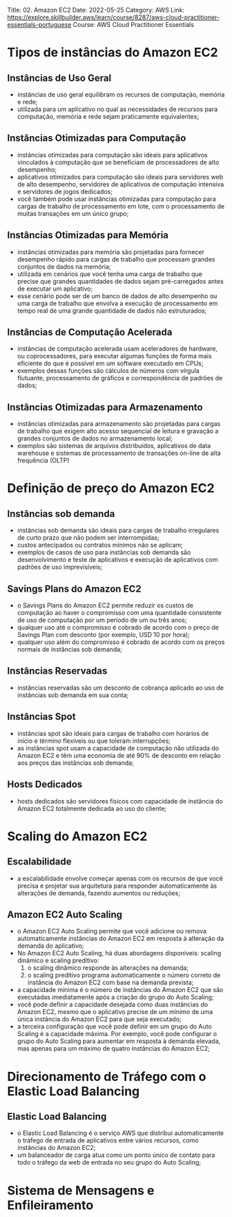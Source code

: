 Title: 02. Amazon EC2
Date: 2022-05-25
Category: AWS
Link: https://explore.skillbuilder.aws/learn/course/8287/aws-cloud-practitioner-essentials-portuguese
Course: AWS Cloud Practitioner Essentials

# Tipos de instâncias do Amazon EC2
## Instâncias de Uso Geral
- instâncias de uso geral equilibram os recursos de computação, memória e rede;
- utilizada para um aplicativo no qual as necessidades de recursos para computação, memória e rede sejam praticamente equivalentes;

## Instâncias Otimizadas para Computação
- instâncias otimizadas para computação são ideais para aplicativos vinculados à computação que se beneficiam de processadores de alto desempenho;
- aplicativos otimizados para computação são ideais para servidores web de alto desempenho, servidores de aplicativos de computação intensiva e servidores de jogos dedicados;
- você também pode usar instâncias otimizadas para computação para cargas de trabalho de processamento em lote, com o processamento de muitas transações em um único grupo;

## Instâncias Otimizadas para Memória
- instâncias otimizadas para memória são projetadas para fornecer desempenho rápido para cargas de trabalho que processam grandes conjuntos de dados na memória;
- utilizada em cenários que você tenha uma carga de trabalho que precise que grandes quantidades de dados sejam pré-carregados antes de executar um aplicativo;
- esse cenário pode ser de um banco de dados de alto desempenho ou uma carga de trabalho que envolva a execução de processamento em tempo real de uma grande quantidade de dados não estruturados;

## Instâncias de Computação Acelerada
- instâncias de computação acelerada usam aceleradores de hardware, ou coprocessadores, para executar algumas funções de forma mais eficiente do que é possível em um software executado em CPUs;
- exemplos dessas funções são cálculos de números com vírgula flutuante, processamento de gráficos e correspondência de padrões de dados;

## Instâncias Otimizadas para Armazenamento
- instâncias otimizadas para armazenamento são projetadas para cargas de trabalho que exigem alto acesso sequencial de leitura e gravação a grandes conjuntos de dados no armazenamento local;
- exemplos são sistemas de arquivos distribuídos, aplicativos de data warehouse e sistemas de processamento de transações on-line de alta frequência (OLTP)

# Definição de preço do Amazon EC2
## Instâncias sob demanda
-  instâncias sob demanda são ideais para cargas de trabalho irregulares de curto prazo que não podem ser interrompidas;
- custos antecipados ou contratos mínimos não se aplicam;
- exemplos de casos de uso para instâncias sob demanda são desenvolvimento e teste de aplicativos e execução de aplicativos com padrões de uso imprevisíveis;

## Savings Plans do Amazon EC2
- o Savings Plans do Amazon EC2 permite reduzir os custos de computação ao haver o compromisso com uma quantidade consistente de uso de computação por um período de um ou três anos;
- qualquer uso até o compromisso é cobrado de acordo com o preço de Savings Plan com desconto (por exemplo, USD 10 por hora);
- qualquer uso além do compromisso é cobrado de acordo com os preços normais de instâncias sob demanda;

## Instâncias Reservadas
- instâncias reservadas são um desconto de cobrança aplicado ao uso de instâncias sob demanda em sua conta;

## Instâncias Spot
- instâncias spot são ideais para cargas de trabalho com horários de início e término flexíveis ou que toleram interrupções;
- as instâncias spot usam a capacidade de computação não utilizada do Amazon EC2 e têm uma economia de até 90% de desconto em relação aos preços das instâncias sob demanda;

## Hosts Dedicados
- hosts dedicados são servidores físicos com capacidade de instância do Amazon EC2 totalmente dedicada ao uso do cliente;


# Scaling do Amazon EC2

## Escalabilidade
- a escalabilidade envolve começar apenas com os recursos de que você precisa e projetar sua arquitetura para responder automaticamente às alterações de demanda, fazendo aumentos ou reduções;

## Amazon EC2 Auto Scaling
- o Amazon EC2 Auto Scaling permite que você adicione ou remova automaticamente instâncias do Amazon EC2 em resposta à alteração da demanda do aplicativo;
- No Amazon EC2 Auto Scaling, há duas abordagens disponíveis: scaling dinâmico e scaling preditivo:
    1. o scaling dinâmico responde às alterações na demanda;
    2. o scaling preditivo programa automaticamente o número correto de instância do Amazon EC2 com base na demanda prevista;
- a capacidade mínima é o número de instâncias do Amazon EC2 que são executadas imediatamente após a criação do grupo do Auto Scaling;
- você pode definir a capacidade desejada como duas instâncias do Amazon EC2, mesmo que o aplicativo precise de um mínimo de uma única instância do Amazon EC2 para que seja executado;
- a terceira configuração que você pode definir em um grupo do Auto Scaling é a capacidade máxima. Por exemplo, você pode configurar o grupo do Auto Scaling para aumentar em resposta à demanda elevada, mas apenas para um máximo de quatro instâncias do Amazon EC2;

# Direcionamento de Tráfego com o Elastic Load Balancing
## Elastic Load Balancing
- o Elastic Load Balancing é o serviço AWS que distribui automaticamente o tráfego de entrada de aplicativos entre vários recursos, como instâncias do Amazon EC2;
- um balanceador de carga atua como um ponto único de contato para todo o tráfego da web de entrada no seu grupo do Auto Scaling;

# Sistema de Mensagens e Enfileiramento
## 